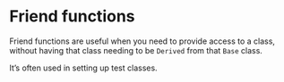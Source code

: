 # Friend functions

Friend functions are useful when you need to provide access to a class, without having that class needing to be `Derived` from that `Base` class.

It’s often used in setting up test classes.

